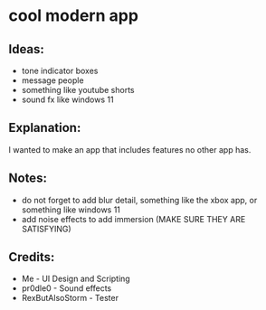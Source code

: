 # cool modern app

## Ideas:
- tone indicator boxes
- message people
- something like youtube shorts
- sound fx like windows 11

## Explanation:
I wanted to make an app that includes features no other app has.

## Notes:
- do not forget to add blur detail, something like the xbox app, or something like windows 11
- add noise effects to add immersion (MAKE SURE THEY ARE SATISFYING)

## Credits:
- Me - UI Design and Scripting
- pr0dle0 - Sound effects
- RexButAlsoStorm - Tester
